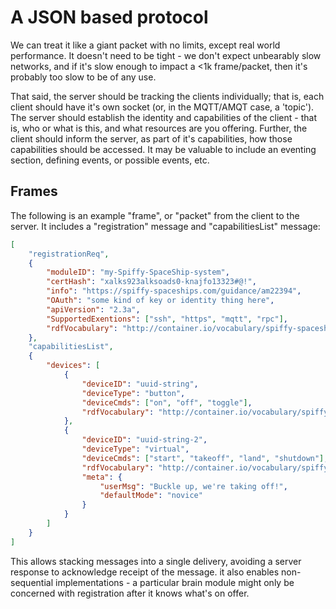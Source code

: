 # A JSON based protocol

We can treat it like a giant packet with no limits, except real world performance. It doesn't need to be tight - we don't expect unbearably slow networks, and if it's slow enough to impact a <1k frame/packet, then it's probably too slow to be of any use.

That said, the server should be tracking the clients individually; that is, each client should have it's own socket (or, in the MQTT/AMQT case, a 'topic'). The server should establish the identity and capabilities of the client - that is, who or what is this, and what resources are you offering. Further, the client should inform the server, as part of it's capabilities, how those capabilities should be accessed. It may be valuable to include an eventing section, defining events, or possible events, etc.

## Frames

The following is an example "frame", or "packet" from the client to the server. It includes a "registration" message and "capabilitiesList" message:
```json
[
	"registrationReq",
	{
		"moduleID": "my-Spiffy-SpaceShip-system",
		"certHash": "xalks923alksoads0-knajfo13323#@!",
		"info": "https://spiffy-spaceships.com/guidance/am22394",
		"OAuth": "some kind of key or identity thing here",
		"apiVersion": "2.3a",
		"SupportedExentions": ["ssh", "https", "mqtt", "rpc"],
		"rdfVocabulary": "http://container.io/vocabulary/spiffy-spaceships"
	},
	"capabilitiesList",
	{
		"devices": [
			{
				"deviceID": "uuid-string",
				"deviceType": "button",
				"deviceCmds": ["on", "off", "toggle"],
				"rdfVocabulary": "http://container.io/vocabulary/spiffy-spaceships/uuid-string"
			},
			{
				"deviceID": "uuid-string-2",
				"deviceType": "virtual",
				"deviceCmds": ["start", "takeoff", "land", "shutdown"],
				"rdfVocabulary": "http://container.io/vocabulary/spiffy-spaceships/uuid-string-2",
				"meta": {
					"userMsg": "Buckle up, we're taking off!",
					"defaultMode": "novice"
				}
			}
		]
	}
]
```

This allows stacking messages into a single delivery, avoiding a server response to acknowledge receipt of the message. it also enables non-sequential implementations - a particular brain module might only be concerned with registration after it knows what's on offer. 
